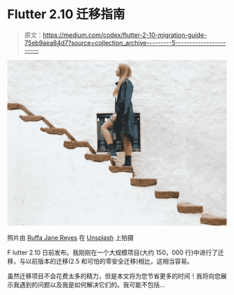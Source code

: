 # Flutter 2.10 迁移指南

> 原文：<https://medium.com/codex/flutter-2-10-migration-guide-75eb9aea84d7?source=collection_archive---------5----------------------->

![](img/29c510c9567940155e5576aea2c84765.png)

照片由 [Ruffa Jane Reyes](https://unsplash.com/@opak?utm_source=unsplash&utm_medium=referral&utm_content=creditCopyText) 在 [Unsplash](https://unsplash.com/s/photos/going-up?utm_source=unsplash&utm_medium=referral&utm_content=creditCopyText) 上拍摄

F lutter 2.10 日前发布。我刚刚在一个大规模项目(大约 150，000 行)中进行了迁移，与以前版本的迁移(2.5 和可怕的零安全迁移)相比，这相当容易。

虽然迁移项目不会花费太多的精力，但是本文将为您节省更多的时间！我将向您展示我遇到的问题以及我是如何解决它们的。我可能不包括…